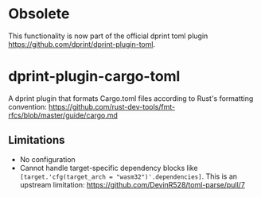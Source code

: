 # Obsolete

This functionality is now part of the official dprint toml plugin https://github.com/dprint/dprint-plugin-toml.

# dprint-plugin-cargo-toml

A dprint plugin that formats Cargo.toml files according to Rust's formatting convention: https://github.com/rust-dev-tools/fmt-rfcs/blob/master/guide/cargo.md

## Limitations

- No configuration
- Cannot handle target-specific dependency blocks like `[target.'cfg(target_arch = "wasm32")'.dependencies]`.
  This is an upstream limitation: https://github.com/DevinR528/toml-parse/pull/7

